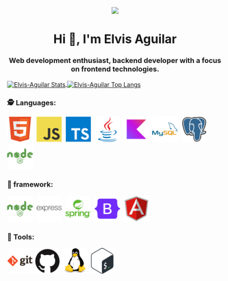 <div id="header" align="center">
    <img src="https://media.giphy.com/media/qgQUggAC3Pfv687qPC/giphy.gif" width="200" />
    <h1 align="center">Hi 👋, I'm Elvis Aguilar</h1>
    <h3 align="center">Web development enthusiast, backend developer with a focus on frontend technologies.</h3>
</div>

<a href="https://github.com/anuraghazra/convoychat">
  <img align="center" src="https://github-readme-stats.vercel.app/api?username=Elvis-Aguilar&show_icons=true&locale=en&layout=compact&theme=vue-dark" alt="Elvis-Aguilar Stats"/>
</a>
<a href="https://github.com/anuraghazra/github-readme-stats">
  <img align="center" src="https://github-readme-stats.vercel.app/api/top-langs?username=Elvis-Aguilar&show_icons=true&locale=en&layout=compact&theme=vue-dark" alt="Elvis-Aguilar Top Langs"/>
</a>

<div align="left">
    <h3>🕵 Languages:</h3>
    <div>
        <img src="https://github.com/devicons/devicon/blob/master/icons/html5/html5-original.svg" title="HTML5" alt="HTML" width="60" height="60"/>&nbsp;
        <img src="https://github.com/devicons/devicon/blob/master/icons/javascript/javascript-original.svg" title="JavaScript" alt="JavaScript" width="60" height="60"/>&nbsp;
        <img src="https://github.com/devicons/devicon/blob/master/icons/typescript/typescript-plain.svg" title="Typescript" alt="Typescript" width="60" height="60"/>&nbsp;
        <img src="https://github.com/devicons/devicon/blob/master/icons/java/java-original.svg" title="Java" alt="Java" width="60" height="60"/>&nbsp;
        <img src="https://github.com/devicons/devicon/blob/master/icons/kotlin/kotlin-original.svg" title="Kotlin" alt="Kotlin" width="60" height="60"/>&nbsp;
        <!-- bases de datos -->
        <img src="https://github.com/devicons/devicon/blob/master/icons/mysql/mysql-original-wordmark.svg" title="MySQL"  alt="MySQL" width="60" height="60"/>&nbsp;
        <img src="https://github.com/devicons/devicon/blob/master/icons/postgresql/postgresql-original.svg" title="postgres" **alt="postgresql" width="60" height="60"/>        
        <img src="https://github.com/devicons/devicon/blob/master/icons/nodejs/nodejs-plain-wordmark.svg" title="Git" **alt="Git" width="60" height="60"/>
    <div>
        
</div>

<div align="left">
    <h3>🔨 framework:</h3>
    <div>
        <img src="https://github.com/devicons/devicon/blob/master/icons/nodejs/nodejs-plain-wordmark.svg" title="nodejs" alt="nodejs" width="60" height="60"/>&nbsp;
        <img src="https://github.com/devicons/devicon/blob/master/icons/express/express-original-wordmark.svg" title="express" alt="express" width="60" height="60"/>&nbsp;
        <img src="https://github.com/devicons/devicon/blob/master/icons/spring/spring-original-wordmark.svg" title="spring" alt="expring" width="60" height="60"/>&nbsp;
        <img src="https://github.com/devicons/devicon/blob/master/icons/bootstrap/bootstrap-plain.svg" title="Bootstrap" alt="Bootstrap" width="60" height="60"/>&nbsp;
        <img src="https://github.com/devicons/devicon/blob/master/icons/angularjs/angularjs-original.svg" title="angular" alt="angular" width="60" height="60"/>&nbsp;
    <div>
 <div>

<div align="left">
    <h3>🖖 Tools:</h3>
    <div>
        <img src="https://github.com/devicons/devicon/blob/master/icons/git/git-original-wordmark.svg" title="Git" **alt="Git" width="60" height="60"/>
        <img src="https://github.com/devicons/devicon/blob/master/icons/github/github-original.svg" title="Github" **alt="Github" width="60" height="60"/>
        <img src="https://github.com/devicons/devicon/blob/master/icons/linux/linux-original.svg" title="Github" **alt="Github" width="60" height="60"/>
        <img src="https://github.com/devicons/devicon/blob/master/icons/bash/bash-original.svg" title="bash" **alt="bash" width="60" height="60"/>
    <div>
 <div>
     
